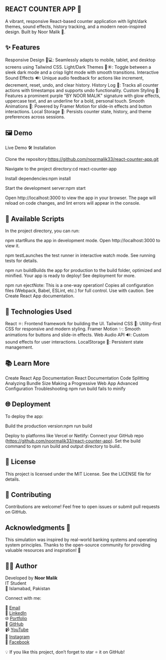 ## REACT COUNTER APP 🚀
A vibrant, responsive React-based counter application with light/dark themes, sound effects, history tracking, and a modern neon-inspired design. Built by Noor Malik 💜.
 
## ✨ Features

Responsive Design 📱💻: Seamlessly adapts to mobile, tablet, and desktop screens using Tailwind CSS.
Light/Dark Themes 🌙☀️: Toggle between a sleek dark mode and a crisp light mode with smooth transitions.
Interactive Sound Effects 🔊: Unique audio feedback for actions like increment, decrement, reset, undo, and clear history.
History Log 📜: Tracks all counter actions with timestamps and supports undo functionality.
Custom Styling 🎨: Features a prominent purple "BY NOOR MALIK" signature with glow effects, uppercase text, and an underline for a bold, personal touch.
Smooth Animations 🌟: Powered by Framer Motion for slide-in effects and button interactions.
Local Storage 💾: Persists counter state, history, and theme preferences across sessions.

## 🖼️ Demo
Live Demo 
🛠️ Installation

Clone the repository:https://github.com/noormalik33/react-counter-app.git

Navigate to the project directory:cd react-counter-app


Install dependencies:npm install


Start the development server:npm start

Open http://localhost:3000 to view the app in your browser. The page will reload on code changes, and lint errors will appear in the console.

## 🚀 Available Scripts
In the project directory, you can run:

npm startRuns the app in development mode. Open http://localhost:3000 to view it.

npm testLaunches the test runner in interactive watch mode. See running tests for details.

npm run buildBuilds the app for production to the build folder, optimized and minified. Your app is ready to deploy! See deployment for more.

npm run ejectNote: This is a one-way operation! Copies all configuration files (Webpack, Babel, ESLint, etc.) for full control. Use with caution. See Create React App documentation.


## 🧰 Technologies Used

React ⚛️: Frontend framework for building the UI.
Tailwind CSS 🎨: Utility-first CSS for responsive and modern styling.
Framer Motion ✨: Smooth animations for buttons and slide-in effects.
Web Audio API 🔊: Custom sound effects for user interactions.
LocalStorage 💾: Persistent state management.

## 📚 Learn More

Create React App Documentation
React Documentation
Code Splitting
Analyzing Bundle Size
Making a Progressive Web App
Advanced Configuration
Troubleshooting npm run build fails to minify

## 🌐 Deployment
To deploy the app:

Build the production version:npm run build


Deploy to platforms like Vercel or Netlify:
Connect your GitHub repo (https://github.com/noormalik33/react-counter-app).
Set the build command to npm run build and output directory to build..


## 📜 License
This project is licensed under the MIT License. See the LICENSE file for details.

## 🙌 Contributing
Contributions are welcome! Feel free to open issues or submit pull requests on GitHub.

## Acknowledgments 🙏
This simulation was inspired by real-world banking systems and operating system principles. Thanks to the open-source community for providing valuable resources and inspiration! 🎉

## 👨‍💻 Author
Developed by **Noor Malik**  
IT Student  
📍 Islamabad, Pakistan  

Connect with me:  

📧 [Email](mailto:noormalik56500@gmail.com)  
💼 [LinkedIn](https://www.linkedin.com/in/noormalik56500)  
🌐 [Portfolio](https://noormalik-portfolio.netlify.app)  
🐙 [GitHub](https://github.com/noormalik33)  
📹 [YouTube](https://www.youtube.com/@CoreITTech1)  
📸 [Instagram](https://www.instagram.com/coreit.tech)  
📘 [Facebook](https://www.facebook.com/share/1AmgLDUnc9/)  


💡 If you like this project, don’t forget to star ⭐ it on GitHub!